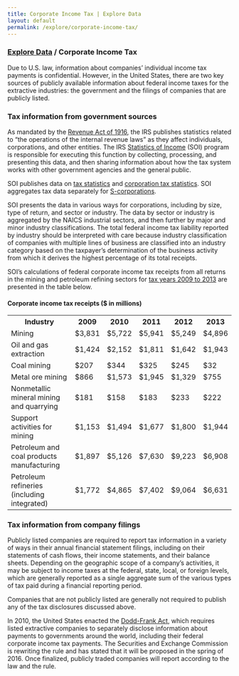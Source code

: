 ```yaml
---
title: Corporate Income Tax | Explore Data
layout: default
permalink: /explore/corporate-income-tax/
---
```


<div class="container-outer container-padded">

  <h3> <a href="{{ site.baseurl }}/explore/">Explore Data</a> / Corporate Income Tax</h3>
  
  <p>Due to U.S. law, information about companies’ individual income tax payments is confidential. However, in the United States, there are two key sources of publicly available information about federal income taxes for the extractive industries: the government and the filings of companies that are publicly listed.</p>
  
  <h3>Tax information from government sources</h3>
  
  <p>As mandated by the <a href="http://legisworks.org/sal/39/stats/STATUTE-39-Pg756.pdf">Revenue Act of 1916</a>, the IRS publishes statistics related to “the operations of the internal revenue laws” as they affect individuals, corporations, and other entities. The IRS <a href="https://www.irs.gov/uac/SOI-Tax-Stats-Statistics-of-Income">Statistics of Income</a> (SOI) program is responsible for executing this function by collecting, processing, and presenting this data, and then sharing information about how the tax system works with other government agencies and the general public.</p>
  
  <p>SOI publishes data on <a href="https://www.irs.gov/uac/Tax-Stats-2">tax statistics</a> and <a href="https://www.irs.gov/uac/SOI-Tax-Stats-Corporation-Tax-Statistics">corporation tax statistics</a>.  SOI aggregates tax data separately for <a href="https://www.irs.gov/uac/SOI-Tax-Stats-S-Corporation-Statistics">S-corporations</a>.</p>
  
  <p>SOI presents the data in various ways for corporations, including by size, type of return, and sector or industry. The data by sector or industry is aggregated by the NAICS industrial sectors, and then further by major and minor industry classifications. The total federal income tax liability reported by industry should be interpreted with care because industry classification of companies with multiple lines of business are classified into an industry category based on the taxpayer’s determination of the business activity from which it derives the highest percentage of its total receipts.</p>
  
  <p>SOI’s calculations of federal corporate income tax receipts from all returns in the mining and petroleum refining sectors for <a href="https://www.irs.gov/uac/SOI-Tax-Stats-Returns-of-Active-Corporations-Table-1">tax years 2009 to 2013</a> are presented in the table below.</p>
  
  <h4>Corporate income tax receipts ($ in millions)</h4>
  
  <table>
    <tr>
		<th>Industry</th>
		<th>2009</th>
		<th>2010</th>
		<th>2011</th>
		<th>2012</th>
		<th>2013</th>
    </tr>
    <tr>
		<td>Mining</td>
		<td>$3,831</td>
		<td>$5,722</td>
		<td>$5,941</td>
		<td>$5,249</td>
		<td>$4,896</td>
    </tr>
    <tr>
		<td>Oil and gas extraction</td>
		<td>$1,424</td>
		<td>$2,152</td>
		<td>$1,811</td>
		<td>$1,642</td>
		<td>$1,943</td>
    </tr>
    <tr>
		<td>Coal mining</td>
		<td>$207</td>
		<td>$344</td>
		<td>$325</td>
		<td>$245</td>
		<td>$32</td>
    </tr>
    <tr>
		<td>Metal ore mining</td>
		<td>$866</td>
		<td>$1,573</td>
		<td>$1,945</td>
		<td>$1,329</td>
		<td>$755</td>
    </tr>
    <tr>
		<td>Nonmetallic mineral mining and quarrying</td>
		<td>$181</td>
		<td>$158</td>
		<td>$183</td>
		<td>$233</td>
		<td>$222</td>
    </tr>
    <tr>
		<td>Support activities for mining</td>
		<td>$1,153</td>
		<td>$1,494</td>
		<td>$1,677</td>
		<td>$1,800</td>
		<td>$1,944</td>
    </tr>
    <tr>
		<td>Petroleum and coal products manufacturing</td>
		<td>$1,897</td>
		<td>$5,126</td>
		<td>$7,630</td>
		<td>$9,223</td>
		<td>$6,908</td>
    </tr>
    <tr>
		<td>Petroleum refineries (including integrated)</td>
		<td>$1,772</td>
		<td>$4,865</td>
		<td>$7,402</td>
		<td>$9,064</td>
		<td>$6,631</td>
    </tr>
  </table>
  
  <h3>Tax information from company filings</h3>
  
  <p>Publicly listed companies are required to report tax information in a variety of ways in their annual financial statement filings, including on their statements of cash flows, their income statements, and their balance sheets. Depending on the geographic scope of a company’s activities, it may be subject to income taxes at the federal, state, local, or foreign levels, which are generally reported as a single aggregate sum of the various types of tax paid during a financial reporting period.</p>
  
  <p>Companies that are not publicly listed are generally not required to publish any of the tax disclosures discussed above.</p>
  
  <p>In 2010, the United States enacted the <a href="{{site.baseurl}}/how-it-works/federal-reforms/#dodd-frank">Dodd-Frank Act</a>, which requires listed extractive companies to separately disclose information about payments to governments around the world, including their federal corporate income tax payments. The Securities and Exchange Commission is rewriting the rule and has stated that it will be proposed in the spring of 2016. Once finalized, publicly traded companies will report according to the law and the rule.</p>

</div>
